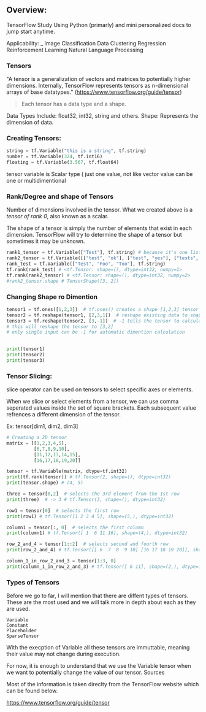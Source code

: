 ## Overview:
TensorFlow Study Using Python (primarly) and mini personalized docs to jump start anytime.

Applicability:
_
    Image Classification
    Data Clustering
    Regression
    Reinforcement Learning
    Natural Language Processing

### Tensors
"A tensor is a generalization of vectors and matrices to potentially higher dimensions. Internally, TensorFlow represents tensors as n-dimensional arrays of base datatypes." (https://www.tensorflow.org/guide/tensor)
>Each tensor has a data type and a shape.

Data Types Include: float32, int32, string and others.
Shape: Represents the dimension of data.

### Creating Tensors:
```py
string = tf.Variable("this is a string", tf.string) 
number = tf.Variable(324, tf.int16)
floating = tf.Variable(3.567, tf.float64)
```
tensor variable is Scalar type ( just one value, not like vector value can be one or multidimentional

### Rank/Degree and shape of Tensors
Number of dimensions involved in the tensor. What we created above is a *tensor of rank 0*, also known as a scalar. 

The shape of a tensor is simply the number of elements that exist in each dimension. TensorFlow will try to determine the shape of a tensor but sometimes it may be unknown.

```py
rank1_tensor = tf.Variable(["Test"], tf.string) # because it's one list only
rank2_tensor = tf.Variable([["test", "ok"], ["test", "yes"], ["tests", "yess"]], tf.string) # numpy=2 because list of list
rank_test = tf.Variable(["Test", "Foo", "Too"], tf.string) 
tf.rank(rank_test) # <tf.Tensor: shape=(), dtype=int32, numpy=1>
tf.rank(rank2_tensor) # <tf.Tensor: shape=(), dtype=int32, numpy=2>
#rank2_tensor.shape # TensorShape([3, 2])
```

### Changing Shape ro Dimention

```py
tensor1 = tf.ones([1,2,3])  # tf.ones() creates a shape [1,2,3] tensor full of ones (6 elements of 1)
tensor2 = tf.reshape(tensor1, [2,3,1])  # reshape existing data to shape [2,3,1] => 2 list, each with 3 list containing 1 element
tensor3 = tf.reshape(tensor2, [3,-1])  # -1 tells the tensor to calculate the size of the dimension in that place automatically
# this will reshape the tensor to [3,2]
# only single input can be -1 for automatic dimention calculation
                                                                            

print(tensor1)
print(tensor2)
print(tensor3)
```

### Tensor Slicing:
slice operator can be used on tensors to select specific axes or elements.

When we slice or select elements from a tensor, we can use comma seperated values inside the set of square brackets. Each subsequent value refrences a different dimension of the tensor.

Ex: tensor[dim1, dim2, dim3]

```py
# Creating a 2D tensor
matrix = [[1,2,3,4,5],
          [6,7,8,9,10],
          [11,12,13,14,15],
          [16,17,18,19,20]]

tensor = tf.Variable(matrix, dtype=tf.int32) 
print(tf.rank(tensor)) # tf.Tensor(2, shape=(), dtype=int32)
print(tensor.shape) # (4, 5)

three = tensor[0,2]  # selects the 3rd element from the 1st row
print(three)  # -> 3 # tf.Tensor(3, shape=(), dtype=int32)

row1 = tensor[0]  # selects the first row
print(row1) # tf.Tensor([1 2 3 4 5], shape=(5,), dtype=int32)

column1 = tensor[:, 0]  # selects the first column
print(column1) # tf.Tensor([ 1  6 11 16], shape=(4,), dtype=int32)

row_2_and_4 = tensor[1::2]  # selects second and fourth row
print(row_2_and_4) # tf.Tensor([[ 6  7  8  9 10] [16 17 18 19 20]], shape=(2, 5), dtype=int32)

column_1_in_row_2_and_3 = tensor[1:3, 0]
print(column_1_in_row_2_and_3) # tf.Tensor([ 6 11], shape=(2,), dtype=int32)
```

### Types of Tensors

Before we go to far, I will mention that there are diffent types of tensors. These are the most used and we will talk more in depth about each as they are used.

    Variable
    Constant
    Placeholder
    SparseTensor

With the execption of Variable all these tensors are immuttable, meaning their value may not change during execution.

For now, it is enough to understand that we use the Variable tensor when we want to potentially change the value of our tensor.
Sources

Most of the information is taken direclty from the TensorFlow website which can be found below.

https://www.tensorflow.org/guide/tensor
